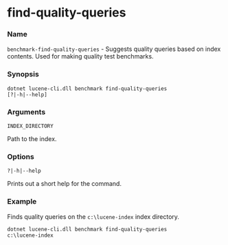 ﻿# find-quality-queries

### Name

`benchmark-find-quality-queries` - Suggests quality queries based on index contents. Used for making quality test benchmarks.

### Synopsis

<code>dotnet lucene-cli.dll benchmark find-quality-queries [?|-h|--help]</code>

### Arguments

`INDEX_DIRECTORY`

Path to the index.

### Options

`?|-h|--help`

Prints out a short help for the command.

### Example

Finds quality queries on the `c:\lucene-index` index directory.

<code>dotnet lucene-cli.dll benchmark find-quality-queries c:\lucene-index</code>
